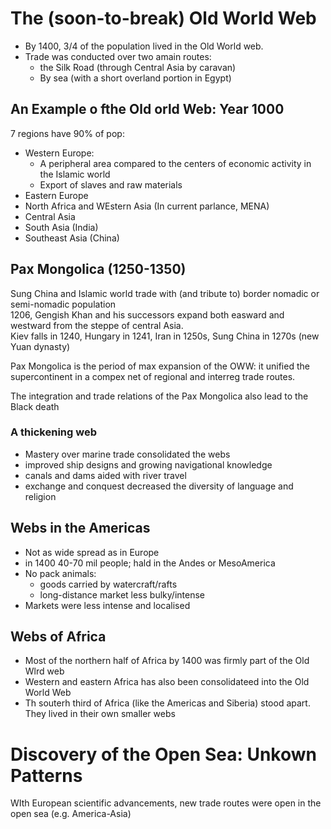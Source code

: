 # The (soon-to-break) Old World Web
- By 1400, 3/4 of the population lived in the Old World web.
- Trade was conducted over two amain routes:
  - the Silk Road (through Central Asia by caravan)
  - By sea (with a short overland portion in Egypt)


## An Example o fthe Old orld Web: Year 1000
7 regions have 90% of pop:
- Western Europe:
  - A peripheral area compared to the centers of economic activity in the Islamic world
  - Export of slaves and raw materials
- Eastern Europe
- North Africa and WEstern Asia (In current parlance, MENA)
- Central Asia
- South Asia (India)
- Southeast Asia (China)

## Pax Mongolica (1250-1350)
Sung China and Islamic world trade with (and tribute to) border nomadic or semi-nomadic population  
1206, Gengish Khan and his successors expand both easward and westward from the steppe of central Asia.  
Kiev falls in 1240, Hungary in 1241, Iran in 1250s, Sung China in 1270s (new Yuan dynasty)  

Pax Mongolica is the period of max expansion of the OWW: it unified the supercontinent in a compex net of regional and interreg trade routes.

The integration and trade relations of the Pax Mongolica also lead to the Black death

### A thickening web
- Mastery over marine trade consolidated the webs
- improved ship designs and growing navigational knowledge
- canals and dams aided with river travel
- exchange and conquest decreased the diversity of language and religion

## Webs in the Americas
- Not as wide spread as in Europe
- in 1400 40-70 mil people; hald in the Andes or MesoAmerica
- No pack animals:
  - goods carried by watercraft/rafts
  - long-distance market less bulky/intense
- Markets were less intense and localised

## Webs of Africa
- Most of the northern half of Africa by 1400 was firmly part of the Old Wlrd web
- Western and eastern Africa has also been consolidateed into the Old World Web
- Th souterh third of Africa (like the Americas and Siberia) stood apart. They lived in their own smaller webs

# Discovery of the Open Sea: Unkown Patterns
WIth European scientific advancements, new trade routes were open in the open sea (e.g. America-Asia)
